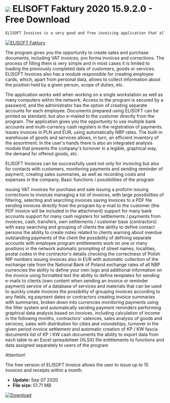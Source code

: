 # ![](https://cdn.softexe.net/static/icon/e/elisoft-faktury-8194.png) ELISOFT Faktury 2020 15.9.2.0 - Free Download

```sh
ELISOFT Invoices is a very good and free invoicing application that allows you to conveniently document all sales and purchase transactions. It also offers the functions of creating and managing a database of contractors, employees and goods and services useful in most companies.
```
[![ELISOFT Faktury](https://gallery.dpcdn.pl/imgc/Tools/8850/g_-_420x350_1.5_-_x20171027130658_0.png)](https://softexe.net/win/business/billing/elisoft-faktury:hpad.html)

The program gives you the opportunity to create sales and purchase documents, including VAT invoices, pro forma invoices and corrections. The process of filling them is very simple and in most cases it is limited to loading the previously completed data of customers, goods or services. ELISOFT Invoices also has a module responsible for creating employee cards, which, apart from personal data, allows to collect information about the position held by a given person, scope of duties, etc.
 
 The application works well when working on a single workstation as well as many computers within the network. Access to the program is secured by a password, and the administrator has the option of creating separate accounts for each employee. Documents prepared using ELISOFT can be printed as standard, but also e-mailed to the customer directly from the program. The application gives you the opportunity to use multiple bank accounts and multi-currency cash registers in the registration of payments. Issues invoices in PLN and EUR, using automatically NBP rates. The built-in warehouse of goods and services allows, in turn, an efficient inventory of the assortment. In the user's hands there is also an integrated analysis module that presents the company's turnover in a legible, graphical way, the demand for offered goods, etc.
 
 ELISOFT Invoices can be successfully used not only for invoicing but also for contacts with customers, monitoring payments and sending reminder of payment, creating sales summaries, as well as recording costs and expenses in the company. Basic functions / possibilities of the program
 
 issuing VAT invoices for purchase and sale
 issuing a proform
 issuing corrections to invoices
 managing a list of invoices, with large possibilities of filtering, selecting and searching invoices
 saving invoices to a PDF file
 sending invoices directly from the program by e-mail to the customer (the PDF invoice will be included in the attachment)
 support for many bank accounts
 support for many cash registers for settlements / payments from invoices, cash, transfers, own settlements / customer base (contractors) with easy searching and grouping of clients
 the ability to define contact persons
 the ability to create notes related to clients
 warning about overdue outstanding payments of the client
 the possibility of defining separate accounts with employee program entitlements
 work on one or many positions in the network
 automatic prompting of street names, localities, postal codes in the contractor's details
 checking the correctness of Polish NIP numbers
 issuing invoices also in EUR with automatic collection of the exchange rate from the National Bank of Poland
 exchange rates of all NBP currencies
 the ability to define your own logo and additional information on the invoice using formatted text
 the ability to define templates for sending e-mails to clients (own content when sending an invoice or reminder payment)
 service of a database of services and materials that can be used to quickly create invoices
 the possibility of grouping invoices according to any fields, eg payment dates or contractors
 creating invoice summaries with summaries, broken down into currencies
 monitoring payments using the filter system and automatically sending payment reminders
 performing graphical data analysis based on invoices, including calculation of income in the following months, contractors' valences, sales analysis of goods and services, sales with distribution for cities and voivodships, turnover in the given period
 invoice settlement and automatic creation of KP / KW fascia documents
 list of KP / KW cash documents
 the ability to export data from each table to an Excel spreadsheet (XLSX) file
 entitlements to functions and data assigned separately to users of the program
 
 Attention!
 
 The free version of ELISOFT Invoice allows the user to issue up to 15 invoices and receipts within a month.


- **Update:** Sep 07 2020
- **File size:** 51.71 MB

[![Download](https://cdn.softexe.net/static/img/download.png)](https://softexe.net/win/business/billing/elisoft-faktury:hpad.html)

